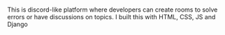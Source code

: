 #
This is discord-like platform where developers can create rooms to solve errors or have discussions on topics. I built this with HTML, CSS, JS and Django 